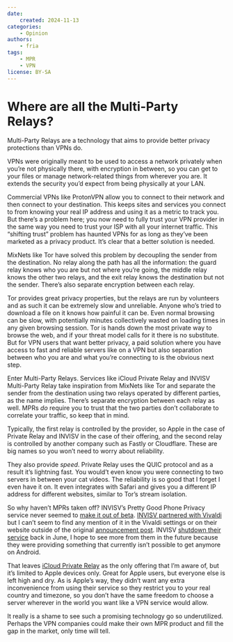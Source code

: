 ```yaml
---
date:
    created: 2024-11-13
categories:
    - Opinion
authors:
    - fria
tags:
    - MPR
    - VPN
license: BY-SA
---
```

# Where are all the Multi-Party Relays?

Multi-Party Relays are a technology that aims to provide better privacy protections than VPNs do.<!-- more -->

VPNs were originally meant to be used to access a network privately when you’re not physically there, with encryption in between, so you can get to your files or manage network-related things from wherever you are. It extends the security you’d expect from being physically at your LAN.

Commercial VPNs like ProtonVPN allow you to connect to their network and then connect to your destination. This keeps sites and services you connect to from knowing your real IP address and using it as a metric to track you. But there’s a problem here; you now need to fully trust your VPN provider in the same way you need to trust your ISP with all your internet traffic. This “shifting trust” problem has haunted VPNs for as long as they’ve been marketed as a privacy product. It’s clear that a better solution is needed.

MixNets like Tor have solved this problem by decoupling the sender from the destination. No relay along the path has all the information: the guard relay knows who you are but not where you’re going, the middle relay knows the other two relays, and the exit relay knows the destination but not the sender. There’s also separate encryption between each relay.

Tor provides great privacy properties, but the relays are run by volunteers and as such it can be extremely slow and unreliable. Anyone who’s tried to download a file on it knows how painful it can be. Even normal browsing can be slow, with potentially minutes collectively wasted on loading times in any given browsing session. Tor is hands down the most private way to browse the web, and if your threat model calls for it there is no substitute. But for VPN users that want better privacy, a paid solution where you have access to fast and reliable servers like on a VPN but also separation between who you are and what you’re connecting to is the obvious next step.

Enter Multi-Party Relays. Services like iCloud Private Relay and INVISV Multi-Party Relay take inspiration from MixNets like Tor and separate the sender from the destination using two relays operated by different parties, as the name implies. There’s separate encryption between each relay as well. MPRs *do* require you to trust that the two parties don’t collaborate to correlate your traffic, so keep that in mind.

Typically, the first relay is controlled by the provider, so Apple in the case of Private Relay and INVISV in the case of their offering, and the second relay is controlled by another company such as Fastly or Cloudflare. These are big names so you won’t need to worry about reliability.

They also provide *speed*. Private Relay uses the QUIC protocol and as a result it’s lightning fast. You would’t even know you were connecting to two servers in between your cat videos. The reliability is so good that I forget I even have it on. It even integrates with Safari and gives you a different IP address for different websites, similar to Tor’s stream isolation.

So why haven’t MPRs taken off? INVISV’s Pretty Good Phone Privacy service never seemed to [make it out of beta](https://invisv.com/pgpp/#pgpp-release-notes). [INVISV partnered with Vivaldi](https://invisv.com/articles/vivaldi-privacy-guard) but I can’t seem to find any mention of it in the Vivaldi settings or on their website outside of the original [announcement post](https://vivaldi.com/blog/desktop/privacy-guard-your-privacy-matters-vivaldi-browser-snapshot-3319-12/). INVISV [shutdown their service](https://invisv.com/articles/service_shutdown.html) back in June, I hope to see more from them in the future because they were providing something that currently isn’t possible to get anymore on Android.

That leaves [iCloud Private Relay](https://support.apple.com/en-us/102602) as the only offering that I’m aware of, but it’s limited to Apple devices only. Great for Apple users, but everyone else is left high and dry. As is Apple’s way, they didn’t want any extra inconvenience from using their service so they restrict you to your real country and timezone, so you don’t have the same freedom to choose a server wherever in the world you want like a VPN service would allow.

It really is a shame to see such a promising technology go so underutilized. Perhaps the VPN companies could make their own MPR product and fill the gap in the market, only time will tell.
